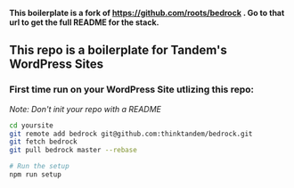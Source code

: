 **This boilerplate is a fork of https://github.com/roots/bedrock . Go to that url to get the full README for the stack.**

## This repo is a boilerplate for Tandem's WordPress Sites
### First time run on your WordPress Site utlizing this repo:

_Note: Don't init your repo with a README_

```bash
cd yoursite
git remote add bedrock git@github.com:thinktandem/bedrock.git
git fetch bedrock
git pull bedrock master --rebase

# Run the setup
npm run setup
```
